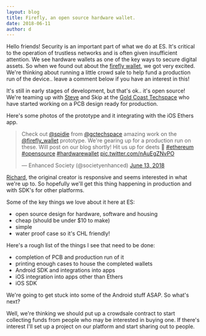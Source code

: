 ```yaml
---
layout: blog
title: Firefly, an open source hardware wallet.
date: 2018-06-11
author: d
---
```

Hello friends! Security is an important part of what we do at ES. It's critical to the operation of trustless networks and is often given insufficient attention. We see hardware wallets as one of the key ways to secure digital assets. So when we found out about the [firefly wallet](http://firefly.city), we got very excited. We're thinking about running a little crowd sale to help fund a production run of the device.. leave a comment below if you have an interest in this!

It's still in early stages of development, but that's ok.. it's open source! We're teaming up with [Steve](https://twitter.com/spidie) and Skip at the [Gold Coast Techspace](https://gctechspace.org/) who have started working on a PCB design ready for production.

Here's some photos of the prototype and it integrating with the iOS Ethers app.

<blockquote class="twitter-tweet" data-lang="en"><p lang="en" dir="ltr">Check out <a href="https://twitter.com/spidie?ref_src=twsrc%5Etfw">@spidie</a> from  <a href="https://twitter.com/gctechspace?ref_src=twsrc%5Etfw">@gctechspace</a> amazing work on the <a href="https://twitter.com/firefly_wallet?ref_src=twsrc%5Etfw">@firefly_wallet</a> prototype. We&#39;re gearing up for a production run on these. Will post on our blog shortly! Hit us up for deets 🤙 <a href="https://twitter.com/hashtag/ethereum?src=hash&amp;ref_src=twsrc%5Etfw">#ethereum</a> <a href="https://twitter.com/hashtag/opensource?src=hash&amp;ref_src=twsrc%5Etfw">#opensource</a> <a href="https://twitter.com/hashtag/hardwarewallet?src=hash&amp;ref_src=twsrc%5Etfw">#hardwarewallet</a> <a href="https://t.co/nAuEgZNvPO">pic.twitter.com/nAuEgZNvPO</a></p>&mdash; Enhanced Society (@societyenhanced) <a href="https://twitter.com/societyenhanced/status/1007041106427588608?ref_src=twsrc%5Etfw">June 13, 2018</a></blockquote>
<script async src="https://platform.twitter.com/widgets.js" charset="utf-8"></script>


[Richard](https://twitter.com/ricmoo), the original creator is responsive and seems interested in what we're up to. So hopefully we'll get this thing happening in production and with SDK's for other platforms.

Some of the key things we love about it here at ES:
* open source design for hardware, software and housing
* cheap (should be under $10 to make)
* simple
* water proof case so it's CHL friendly!

Here's a rough list of the things I see that need to be done:
* completion of PCB and production run of it
* printing enough cases to house the completed wallets
* Android SDK and integrations into apps
* iOS integration into apps other than Ethers
* iOS SDK

We're going to get stuck into some of the Android stuff ASAP.
So what's next?

Well, we're thinking we should put up a crowdsale contract to start collecting funds from people who may be interested in buying one. If there's interest I'll set up a project on our platform and start sharing out to people.

